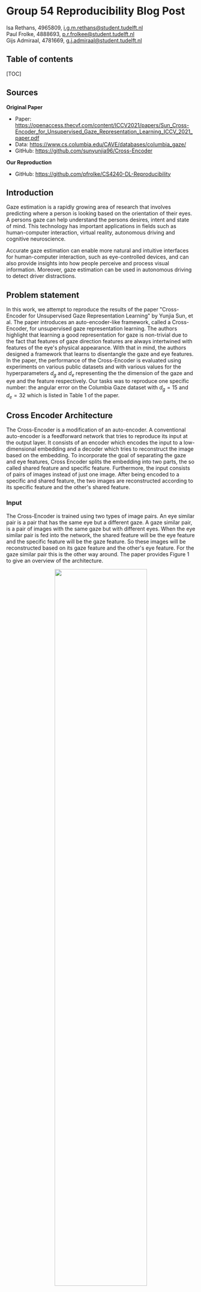 # Group 54 Reproducibility Blog Post 
Isa Rethans, 4965809, i.g.m.rethans@student.tudelft.nl \
Paul Frolke, 4888693, p.r.frolkee@student.tudelft.nl \
Gijs Admiraal, 4781669, g.j.admiraal@student.tudelft.nl

## Table of contents

<!-- - [Table of contents](#table-of-contents)
- [Sources](#sources)
- [Introduction](#introduction)
- [Problem statement](#problem-statement)
- [Cross Encoder Architecture](#cross-encoder-architecture)
- [The Dataset](#the-dataset)
- [Method](#method)
  - [Data processing](#data-processing)
  - [Dataset creation](#dataset-creation)
- [Approach](#approach)
- [Training procedure](#training-procedure)
- [Results](#results)
- [Discussion / Challenges / problems](#discussion--challenges--problems)
- [Conclusion](#conclusion)
- [Project approach + division of work](#project-approach--division-of-work) -->

[TOC]

## Sources

**Original Paper**
* Paper: <https://openaccess.thecvf.com/content/ICCV2021/papers/Sun_Cross-Encoder_for_Unsupervised_Gaze_Representation_Learning_ICCV_2021_paper.pdf>
* Data: <https://www.cs.columbia.edu/CAVE/databases/columbia_gaze/>
* GitHub: <https://github.com/sunyunjia96/Cross-Encoder>

**Our Reproduction**
* GitHub: <https://github.com/pfrolke/CS4240-DL-Reproducibility>


## Introduction

Gaze estimation is a rapidly growing area of research that involves predicting where a person is looking based on the orientation of their eyes. A persons gaze can help understand the persons desires, intent and state of mind. This technology has important applications in fields such as human-computer interaction, virtual reality, autonomous driving and cognitive neuroscience. 

Accurate gaze estimation can enable more natural and intuitive interfaces for human-computer interaction, such as eye-controlled devices, and can also provide insights into how people perceive and process visual information. Moreover, gaze estimation can be used in autonomous driving to detect driver distractions.

## Problem statement
In this work, we attempt to reproduce the results of the paper "Cross-Encoder for Unsupervised Gaze Representation Learning" by Yunjia Sun, et al. The paper introduces an auto-encoder-like framework, called a Cross-Encoder, for unsupervised gaze representation learning. The authors highlight that learning a good representation for gaze is non-trivial due to the fact that features of gaze direction features are always intertwined with features of the eye's physical appearance. With that in mind, the authors designed a framework that learns to disentangle the gaze and eye features. In the paper, the performance of the Cross-Encoder is evaluated using experiments on various public datasets and with various values for the hyperparameters $d_g$ and $d_e$ representing the the dimension of the gaze and eye and the feature respectively. Our tasks was to reproduce one specific number: the angular error on the Columbia Gaze dataset with $d_g=15$ and $d_e=32$ which is listed in Table 1 of the paper.

## Cross Encoder Architecture
The Cross-Encoder is a modification of an auto-encoder. A conventional auto-encoder is a feedforward network that tries to reproduce its input at the output layer. It consists of an encoder which encodes the input to a low-dimensional embedding and a decoder which tries to reconstruct the image based on the embedding. To incorporate the goal of separating the gaze and eye features, Cross Encoder splits the embedding into two parts, the so called shared feature and specific feature. Furthermore, the input consists of pairs of images instead of just one image. After being encoded to a specific and shared feature, the two images are reconstructed according to its specific feature and the other's shared feature.

### Input
The Cross-Encoder is trained using two types of image pairs. An eye similar pair is a pair that has the same eye but a different gaze. A gaze similar pair, is a pair of images with the same gaze but with different eyes. When the eye similar pair is fed into the network, the shared feature will be the eye feature and the specific feature will be the gaze feature. So these images will be reconstructed based on its gaze feature and the other's eye feature. For the gaze similar pair this is the other way around. 
The paper provides Figure 1 to give an overview of the architecture.

<center>
<img src="[architecture.png](https://github.com/pfrolke/CS4240-DL-Reproducibility/blob/main/blog/imgs/architecture.png?raw=true)" style="width:70%" />
</center>
<p align="center">
  <em>Figure 1: the achitecture of the Cross Encoder as presented in the paper. Here e<sub>J</sub> is the eye feature and g<sub>J</sub> the gaze feature.</em>
</p>

### Loss Function
For one image pair the loss is determined by the following function.

$$
\begin{aligned}
L=\sum||I_i-\hat{I_i}||_1 + ||I_j -\hat{I_j}||_1 + \alpha R
\end{aligned}
$$

where $(I_i, I_j)$ and $(\hat{I_i}, \hat{I_j})$ denote the training images, and the reconstructions respectively. The first two terms are there to compare the reconstructions with the input and the $R = ||(\hat{I_i} - \hat{I_i}) - (\hat{I_j} - \hat{I_j})||_1$ is there to regularize the differences between the losses of the two training images. The parameters of the encoder and decoder are updated using two types of input pairs simultaneously. Therefore the full loss becomes

$$
\begin{aligned}
L_g + \beta L_e
\end{aligned}
$$
where $L_g$ and $L_e$ are the loss for the gaze and eye pair balanced by the hyper parameter $\beta$.

### Gaze estimator
To perform the actual gaze estimation task, the Cross Encoders' encoder component is extracted and extended with two additional linear layers. This network is then trained once more and this time in a supervised manner.

## The Dataset
The Columbia Gaze dataset consists of 5880 images of 56 subjects. It includes 105 images per subject, where each image has different gaze directions and head poses. Additionally, a label for the gaze and landmarks indicating the coordinates of both the left and right eye is available for each image. The label is a 2D vector, specifying the pitch and the yaw.

## Method

### Data processing
To process the data we followed all the steps described in the paper. First, the images are histogram equalized and grey-scaled. Both actions are to eliminate changes in appearance due to variations in the light direction, intensity and color. Then, we used the landmarks to extract the left and the right eye for each image. However, after inspecting the results we noticed something was wrong. To find the issue we plotted the rectangle landmarks on the images and identified a flip in the x-axis of the images. Incorporation of this knowledge, resulted in accurately cropped images. Finally, it was required to have the same width and height for each eye to be able to feed it into the Cross Encoder. To achieve this, we determined the maximum width and height among all the eyes and changed the croppings of each eye accordingly. We ensured that the original cropping was centered relative to the new cropping.

### Dataset creation
After processing the data we created two datasets. One for training the Cross Encoder and one to train the gaze estimator. In the Cross Encoder dataset, one sample contains one eye pair and one gaze pair which boils down to a tuple of length four. For each of the participants in the dataset we created 105 gaze and eye pairs. To form the gaze pairs, we took the left and right eye of the same image, just like the authors did. The eye pairs were constructed by randomly combining two left or two right eyes from different images but from the same person.
The gaze estimator dataset comprises all of the eyes along with their corresponding labels.

### Training procedure

The cross-encoder is trained on an $80/20$ training/test split on the Columbia dataset. In the original paper they used a 5-fold cross-validation on the Columbia dataset but due to time constraints we only do one split. Training is done for 200 epochs with a learning rate of 0.0001 using the Adam optimizer with default hyperparameters, following the original paper. The batch size is set to 16, each training sample consists of one eye pair and the one gaze pair. To reproduce the angular error of $6.4\pm0.1$ we set the gaze vector dimension to 15 and the eye vector dimension to 32, again the same as the original paper. We use the Google Cloud environment with a NVIDIA Tesla T4 GPU to train our model.

After the cross-encoder is trained, the gaze estimator will be trained. The training will run for 90 epochs with a learning rate of 0.01 on 100 shots using the Adam optimizer with default hyperparameters. Thi

* Welke hyper parameters
* Train test split
* (Evt graph van met loss)

## Results

### Angular error on Columbia Gaze
For the assessment of a gaze-estimation technique, typically the angular error is reported. Angular error is a measure of the deviation in degrees between the predicted and target angles of the gaze for a sample.

Our trained Cross-Encoder achieves an angular error of $9.3\pm4.2$ on the test set. This is a significant deviation from the $6.4\pm0.1$ angular error reported by the authors. The error reported by the authors is the mean of 5 split cross-validation training, and we only trained and tested the model on one split. However, the small standard deviation reported by the authors makes it unlikely that this discrepancy is caused by an unfortunate split.

During inspection of the code shared by the authors we noticed an issue in the training procedure they applied. In the file [2_regress_to_vector.py](https://github.com/sunyunjia96/Cross-Encoder/blob/master/2_regress_to_vector.py) the following code snippet can be found:

```python
if error < best:
  torch.save(reg.state_dict(), 'regressor.pth.tar')
  best = error
```

It appears as if the model is only saved for the lowest test error. Because of this code we believe that the authors effectively used the test set as a validation set during training. This is bad practice, as it results in an incorrect view of the model's generalization performance. When we evaluated our model in the same way, it achieved an angular error of $7.9\pm3.8$ on the test set. This is considerably better than the original $9.3\pm4.2$, but still far from the reported $6.4\pm0.1$. 

### Cross-Encoder evaluation
<img src="https://github.com/pfrolke/CS4240-DL-Reproducibility/blob/main/blog/imgs/planning-2.jpg/model_output.png?raw=true" width=200>

The figure above shows a sample of input images from the test set (left) together with their respective output images when reconstructed by the Cross-Encoder (right). The quality of the output images is an indicator that the encoder-decoder training is successfully mapping an input image to a latent space without losing information about the gaze. Therefore, it likely is not the cause of the performance drop.

- miss voorbeeld van slechte prediction
- plaatje van decoder output

## Discussion / Challenges / problems

One significant challenge was that the available code was, in our opinion, convoluted and badly annotated. This made it hard for us to interpret and reproduce the paper, especially since we are not familiar with how Deep Learning or more specifically Gaze estimation projects are structured. With the help of our supervisor did the code become understandable, even though he had his own remarks about the original code.

When looking through the original code we found that the output of the encoder was not the combined size of the gaze and eye feature vector. They multiply the gaze feature by three, which thus results in an unfair representation of gaze feature. In the paper they do not mention this and it is not clear from the code why this is done. Thus for our own implementation we decided not to multiply the gaze dimension by three. This might result our worse performance or explain why their results were so good.

One other explanation why our results are not the same is that we did not perform a 5-fold cross validation. The Columbia dataset is a relatively small dataset, thus using cross-validation one could better utilize the short comings of using a small dataset.


## Conclusion


## Project approach + division of work

At the beginning we made a project plan for the entire course of the project. We decided that we would try to pair program as much as possible during the project since it was hard to divide the task of programming. The planning can be found in the image below.

![Project plan](https://github.com/pfrolke/CS4240-DL-Reproducibility/blob/main/blog/imgs/planning-2.jpg?raw=true)

We ended up having weekly meetings with our supervisor Lingyu. During these meetings we discussed our progress and asked for help when things were unclear. Unfortunately, we ended up meeting Alex, our TA, only once. This was mostly due to miscommunication, as well as that our group contact with Lingyu went through Teams. Alex was in this Teams channel but never replied.

During the project we found out that it was possible to separate the programming tasks a bit more. Gijs mainly worked on implementing the loading and processing the data as well as helping to debug the cross encoder and loss implementations.

When we began writing the report we made a division on who would write which parts of the project. Everyone wrote some sections individually and we then later proofread each others sections to make sure there were no mistakes and that it was a coherent blog.

* Planning die we de eerste week hadden gemaakt?
* Ik zag in een van de voorbeelden een tabel met taken en wie er aan hadden gewerkt. Dat kunnen we ook doen.
